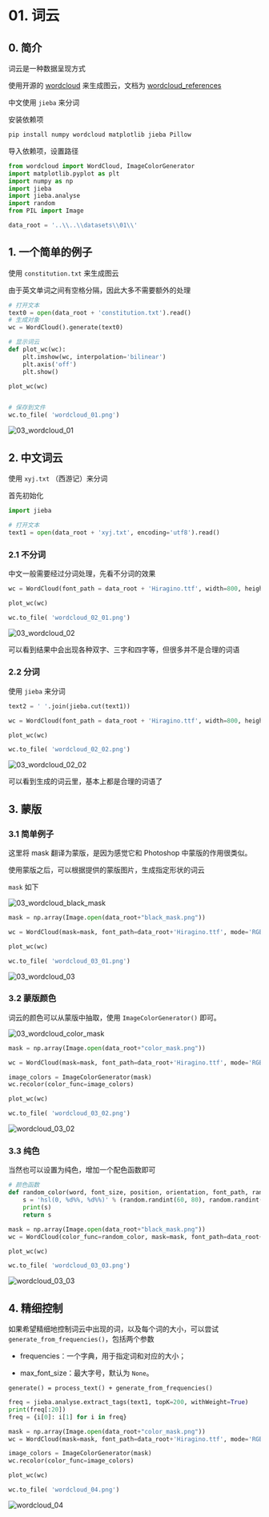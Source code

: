 # 01. 词云

## 0. 简介

词云是一种数据呈现方式

使用开源的 [wordcloud](https://github.com/amueller/word_cloud) 来生成图云，文档为 [wordcloud_references](http://amueller.github.io/word_cloud/references.html) 

中文使用 `jieba` 来分词

安装依赖项

```bash
pip install numpy wordcloud matplotlib jieba Pillow
```

导入依赖项，设置路径

```python
from wordcloud import WordCloud, ImageColorGenerator
import matplotlib.pyplot as plt
import numpy as np
import jieba
import jieba.analyse
import random
from PIL import Image

data_root = '..\\..\\datasets\\01\\'
```

## 1. 一个简单的例子

使用 `constitution.txt` 来生成图云

由于英文单词之间有空格分隔，因此大多不需要额外的处理

```python
# 打开文本
text0 = open(data_root + 'constitution.txt').read()
# 生成对象
wc = WordCloud().generate(text0)

# 显示词云
def plot_wc(wc):
    plt.imshow(wc, interpolation='bilinear')
    plt.axis('off')
    plt.show()

plot_wc(wc)


# 保存到文件
wc.to_file( 'wordcloud_01.png')
```

![03_wordcloud_01](assets/03_wordcloud_01.png)

## 2. 中文词云

使用 `xyj.txt` （西游记）来分词

首先初始化

```python
import jieba

# 打开文本
text1 = open(data_root + 'xyj.txt', encoding='utf8').read()
```



### 2.1 不分词

中文一般需要经过分词处理，先看不分词的效果

```python
wc = WordCloud(font_path = data_root + 'Hiragino.ttf', width=800, height=600, mode='RGBA', background_color=None).generate(text1)

plot_wc(wc)

wc.to_file( 'wordcloud_02_01.png')
```

![03_wordcloud_02](assets/03_wordcloud_02_01.png)

可以看到结果中会出现各种双字、三字和四字等，但很多并不是合理的词语

### 2.2 分词

使用 `jieba` 来分词

```python
text2 = ' '.join(jieba.cut(text1))

wc = WordCloud(font_path = data_root + 'Hiragino.ttf', width=800, height=600, mode='RGBA', background_color=None).generate(text2)

plot_wc(wc)

wc.to_file( 'wordcloud_02_02.png')
```

![03_wordcloud_02_02](assets/03_wordcloud_02_02.png)

可以看到生成的词云里，基本上都是合理的词语了

## 3. 蒙版

### 3.1 简单例子

这⾥将 mask 翻译为蒙版，是因为感觉它和 Photoshop 中蒙版的作⽤很类似。 

使⽤蒙版之后，可以根据提供的蒙版图⽚，⽣成指定形状的词云

`mask` 如下

![03_wordcloud_black_mask](assets/03_wordcloud_black_mask.png)

```python
mask = np.array(Image.open(data_root+"black_mask.png"))

wc = WordCloud(mask=mask, font_path=data_root+'Hiragino.ttf', mode='RGBA', background_color=None).generate(text2)

plot_wc(wc)

wc.to_file( 'wordcloud_03_01.png')
```

![03_wordcloud_03](assets/03_wordcloud_03.png)

### 3.2 蒙版颜色

词云的颜⾊可以从蒙版中抽取，使⽤ `ImageColorGenerator()` 即可。 

![03_wordcloud_color_mask](assets/03_wordcloud_color_mask.png)

```python
mask = np.array(Image.open(data_root+"color_mask.png"))

wc = WordCloud(mask=mask, font_path=data_root+'Hiragino.ttf', mode='RGBA', background_color=None).generate(text)

image_colors = ImageColorGenerator(mask)
wc.recolor(color_func=image_colors)

plot_wc(wc)

wc.to_file( 'wordcloud_03_02.png')
```

![wordcloud_03_02](assets/wordcloud_03_02.png)

### 3.3 纯色

当然也可以设置为纯色，增加一个配色函数即可

```python
# 颜色函数
def random_color(word, font_size, position, orientation, font_path, random_state):
	s = 'hsl(0, %d%%, %d%%)' % (random.randint(60, 80), random.randint(60, 80))
	print(s)
	return s

mask = np.array(Image.open(data_root+"black_mask.png"))
wc = WordCloud(color_func=random_color, mask=mask, font_path=data_root+'Hiragino.ttf', mode='RGBA', background_color=None).generate(text)

plot_wc(wc)

wc.to_file( 'wordcloud_03_03.png')
```

![wordcloud_03_03](assets/wordcloud_03_03.png)

## 4. 精细控制

如果希望精细地控制词云中出现的词，以及每个词的⼤⼩，可以尝试 `generate_from_frequencies()`，包括两个参数

- frequencies：⼀个字典，⽤于指定词和对应的⼤⼩；

- max_font_size：最⼤字号，默认为 `None`。

`generate() = process_text() + generate_from_frequencies()` 

```python
freq = jieba.analyse.extract_tags(text1, topK=200, withWeight=True)
print(freq[:20])
freq = {i[0]: i[1] for i in freq}

mask = np.array(Image.open(data_root+"color_mask.png"))
wc = WordCloud(mask=mask, font_path=data_root+'Hiragino.ttf', mode='RGBA', background_color=None).generate_from_frequencies(freq)

image_colors = ImageColorGenerator(mask)
wc.recolor(color_func=image_colors)

plot_wc(wc)

wc.to_file( 'wordcloud_04.png')
```

![wordcloud_04](assets/wordcloud_04.png)


